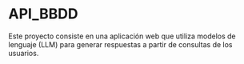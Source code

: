 # API_BBDD
Este proyecto consiste en una aplicación web que utiliza modelos de lenguaje (LLM) para generar respuestas a partir de consultas de los usuarios.
